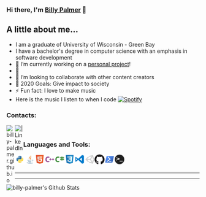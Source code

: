### Hi there, I'm [Billy Palmer][website] 👋

## A little about me...
- I am a graduate of University of Wisconsin - Green Bay
- I have a bachelor's degree in computer science with an emphasis in software development
- 🔭 I’m currently working on a [personal project][website]!
- 🌱 
- 👯 I’m looking to collaborate with other content creators
- 🥅 2020 Goals: Give impact to society
- ⚡ Fun fact: I love to make music 
- Here is the music I listen to when I code [<img alt="Spotify" width="50px" src="https://thumbs.dreamstime.com/b/vinnytsia-ukraine-may-spotify-logo-dark-mode-cool-music-service-offers-legal-streaming-music-spotify-logo-dark-mode-218033923.jpg" />][spotify]

### Contacts:

[<img align="left" alt="billy-palmer.github.io" width="22px" src="https://img.icons8.com/office/344/internet--v1.png" />][website]
[<img align="left" alt=" | LinkedIn" width="22px" src="https://img.icons8.com/external-justicon-flat-justicon/344/external-linkedin-social-media-justicon-flat-justicon.png" />][linkedin]


<br />

### Languages and Tools:

[<img align="left" alt="Python" width="26px" src="https://raw.githubusercontent.com/github/explore/80688e429a7d4ef2fca1e82350fe8e3517d3494d/topics/python/python.png" />][website]
[<img align="left" alt="Java" width="26px" src="https://github.com/vscode-icons/vscode-icons/raw/master/icons/file_type_jar.svg" />][website]
[<img align="left" alt="HTML" width="26px" src="https://github.com/vscode-icons/vscode-icons/raw/master/icons/file_type_html.svg" />][website]
[<img align="left" alt="CPP" width="26px" src="https://github.com/vscode-icons/vscode-icons/raw/master/icons/file_type_cpp.svg" />][website]
[<img align="left" alt="C#" width="26px" src="https://github.com/vscode-icons/vscode-icons/raw/master/icons/file_type_csharp.svg" />][website]
[<img align="left" alt="CSS" width="26px" src="https://github.com/vscode-icons/vscode-icons/raw/master/icons/file_type_css.svg" />][website]
[<img align="left" alt="Visual Studio Code" width="26px" src="https://github.com/vscode-icons/vscode-icons/raw/master/icons/file_type_vscode3.svg" />][website]
[<img align="left" alt="Unity" width="26px" src="https://github.com/vscode-icons/vscode-icons/raw/master/icons/file_type_shaderlab.svg" />][website]
[<img align="left" alt="GitHub" width="26px" src="https://raw.githubusercontent.com/github/explore/78df643247d429f6cc873026c0622819ad797942/topics/github/github.png" />][website]
[<img align="left" alt="Powershell" width="26px" src="https://github.com/vscode-icons/vscode-icons/raw/master/icons/file_type_powershell.svg" />][website]
[<img align="left" alt="HTML5" width="26px" src="https://raw.githubusercontent.com/github/explore/80688e429a7d4ef2fca1e82350fe8e3517d3494d/topics/terminal/terminal.png" />][website]

<br />
<br />

---


---

<img align="left" alt="billy-palmer's Github Stats" src="https://github-readme-stats.vercel.app/api?username=billy-palmer&show_icons=true&hide_border=true" />

[website]: http://billy-palmer.github.io/
[linkedin]: https://www.linkedin.com/in/billy-palmer-2750b31b0/
[spotify]: https://open.spotify.com/playlist/7BIMS2AWxXsVswngXXljD2
